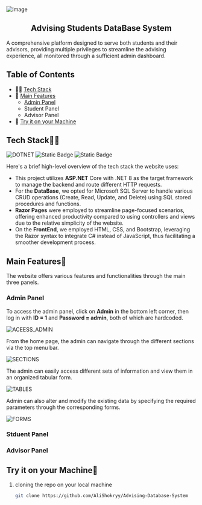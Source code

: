 ![image](https://www.pwcs.edu/userfiles/servers/server_340140/image/student-services/school-counseling/academic_advising.png)
<h2 align = "center" >Advising Students DataBase System</h2>

A comprehensive platform designed to serve both students and their advisors, providing multiple privileges to streamline the advising experience, all monitored through a sufficient admin dashboard.

## Table of Contents

- 🧑‍💻 [Tech Stack](#tech-stack)
- 🛫 [Main Features](#main-features)
  - [Admin Panel](#admin-panel)
  - Student Panel
  - Advisor Panel
- 🔨 [Try it on your Machine](#try-it-on-your-machine)

## Tech Stack🧑‍💻

![DOTNET](https://img.shields.io/badge/.NET_8-%20%23512BD4?style=for-the-badge&logo=dotnet&logoColor=white&labelColor=%23512BD4&color=%23512BD4)
![Static Badge](https://img.shields.io/badge/MSSQL-%23CC2927?style=for-the-badge&logo=microsoftsqlserver&logoColor=white&labelColor=%23CC2927&color=%23CC2927)
![Static Badge](https://img.shields.io/badge/Razor%20Pages-%23512BD4?style=for-the-badge&logo=blazor&logoColor=white&labelColor=%23512BD4&color=%23512BD4)

Here's a brief high-level overview of the tech stack the website uses:

- This project utilizes **ASP.NET** Core with .NET 8 as the target framework to manage the backend and route different HTTP requests.
- For the **DataBase**, we opted for Microsoft SQL Server to handle various CRUD operations (Create, Read, Update, and Delete) using SQL stored procedures and functions.
- **Razor Pages** were employed to streamline page-focused scenarios, offering enhanced productivity compared to using controllers and views due to the relative simplicity of the website.
- On the **FrontEnd**, we employed HTML, CSS, and Bootstrap, leveraging the Razor syntax to integrate C# instead of JavaScript, thus facilitating a smoother development process.

## Main Features🛫

The website offers various features and functionalities through the main three panels.

### Admin Panel

To access the admin panel, click on **Admin** in the bottom left corner, then log in with **ID = 1** and **Password = admin**, both of which are hardcoded.

![ACEESS_ADMIN]()

From the home page, the admin can navigate through the different sections via the top menu bar.

![SECTIONS]()

The admin can easily access different sets of information and view them in an organized tabular form.

![TABLES]()

Admin can also alter and modify the existing data by specifying the required parameters through the corresponding forms.

![FORMS]()

### Stduent Panel

### Advisor Panel

## Try it on your Machine🔨

1. cloning the repo on your local machine

   ``` bash
   git clone https://github.com/AliShokryy/Advising-Database-System
   ```
